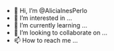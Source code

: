 - 👋 Hi, I’m @AliciaInesPerlo
- 👀 I’m interested in ...
- 🌱 I’m currently learning ...
- 💞️ I’m looking to collaborate on ...
- 📫 How to reach me ...

<!---
AliciaInesPerlo/AliciaInesPerlo is a ✨ special ✨ repository because its `README.md` (this file) appears on your GitHub profile.
You can click the Preview link to take a look at your changes.
--->
